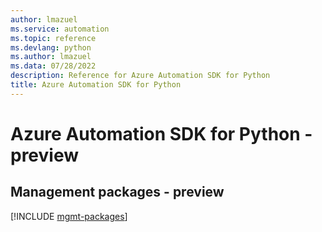 ```yaml
---
author: lmazuel
ms.service: automation
ms.topic: reference
ms.devlang: python
ms.author: lmazuel
ms.data: 07/28/2022
description: Reference for Azure Automation SDK for Python
title: Azure Automation SDK for Python
---
```

# Azure Automation SDK for Python - preview

## Management packages - preview
[!INCLUDE [mgmt-packages](automation-mgmt-index.md)]